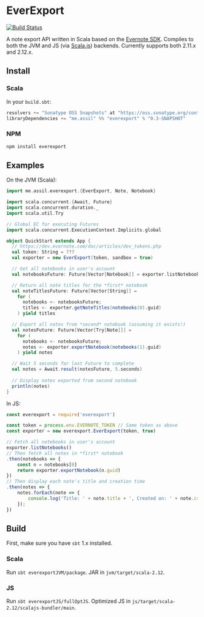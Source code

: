 # EverExport

[![Build Status](https://travis-ci.org/aksiksi/everexport.svg?branch=master)](https://travis-ci.org/aksiksi/everexport)

A note export API written in Scala based on the [Evernote SDK](https://github.com/evernote/evernote-sdk-java). Compiles to both the JVM and JS (via [Scala.js](https://www.scala-js.org/)) backends. Currently supports both 2.11.x and 2.12.x.

## Install

### Scala

In your `build.sbt`:

```scala
resolvers += "Sonatype OSS Snapshots" at "https://oss.sonatype.org/content/repositories/snapshots"
libraryDependencies += "me.assil" %% "everexport" % "0.3-SNAPSHOT"
```

### NPM

```bash
npm install everexport
```

## Examples

On the JVM (Scala):

```scala
import me.assil.everexport.{EverExport, Note, Notebook}

import scala.concurrent.{Await, Future}
import scala.concurrent.duration._
import scala.util.Try

// Global EC for executing Futures
import scala.concurrent.ExecutionContext.Implicits.global

object QuickStart extends App {
  // https://dev.evernote.com/doc/articles/dev_tokens.php
  val token: String = ???
  val exporter = new EverExport(token, sandbox = true)

  // Get all notebooks in user's account
  val notebooksFuture: Future[Vector[Notebook]] = exporter.listNotebooks

  // Return all note titles for the *first* notebook
  val noteTitlesFuture: Future[Vector[String]] =
    for (
      notebooks <- notebooksFuture;
      titles <- exporter.getNoteTitles(notebooks(0).guid)
    ) yield titles

  // Export all notes from *second* notebook (assuming it exists!)
  val notesFuture: Future[Vector[Try[Note]]] =
    for (
      notebooks <- notebooksFuture;
      notes <- exporter.exportNotebook(notebooks(1).guid)
    ) yield notes

  // Wait 5 seconds for last Future to complete
  val notes = Await.result(notesFuture, 5.seconds)
  
  // Display notes exported from second notebook
  println(notes)
}
```

In JS:

```javascript 1.6
const everexport = require('everexport')

const token = process.env.EVERNOTE_TOKEN // Same token as above
const exporter = new everexport.EverExport(token, true)

// Fetch all notebooks in user's account
exporter.listNotebooks()
// Then fetch all notes in *first* notebook
.then(notebooks => {
    const n = notebooks[0]
    return exporter.exportNotebook(n.guid)
})
// Then display each note's title and creation time
.then(notes => {
    notes.forEach(note => {
        console.log('Title: ' + note.title + ', Created on: ' + note.created)
    });
})
```

## Build

First, make sure you have `sbt` 1.x installed.

### Scala

Run `sbt everexportJVM/package`. JAR in `jvm/target/scala-2.12`.

### JS

Run `sbt everexportJS/fullOptJS`. Optimized JS in `js/target/scala-2.12/scalajs-bundler/main`.
